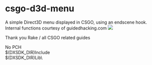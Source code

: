 # csgo-d3d-menu
A simple Direct3D menu displayed in CSGO, using an endscene hook. Internal functions courtesy of guidedhacking.com
<img src="https://guidedhacking.com/data/attachments/9/9592-29488f689393b783af696ca4f4354540.jpg">

Thank you Rake / all CSGO related guides

No PCH
<br>
$(DXSDK_DIR)Include\
$(DXSDK_DIR)Lib\
